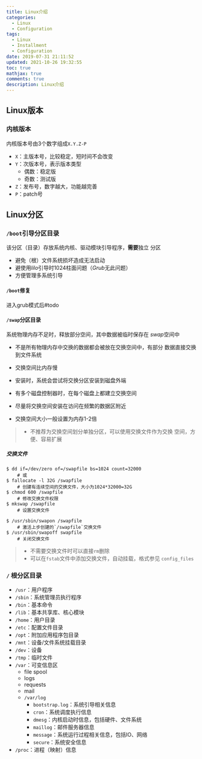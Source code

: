 ```yaml
---
title: Linux介绍
categories:
  - Linux
  - Configuration
tags:
  - Linux
  - Installment
  - Configuration
date: 2019-07-31 21:11:52
updated: 2021-10-26 19:32:55
toc: true
mathjax: true
comments: true
description: Linux介绍
---
```


##	Linux版本

###	内核版本

内核版本号由3个数字组成`X.Y.Z-P`

-	`X`：主版本号，比较稳定，短时间不会改变
-	`Y`：次版本号，表示版本类型
	-	偶数：稳定版
	-	奇数：测试版
-	`Z`：发布号，数字越大，功能越完善
-	`P`：patch号

##	Linux分区

###	`/boot`引导分区目录

该分区（目录）存放系统内核、驱动模块引导程序，**需要**独立
分区

-	避免（根）文件系统损坏造成无法启动
-	避使用*lilo*引导时1024柱面问题（*Grub*无此问题）
-	方便管理多系统引导

####	`/boot`修复

进入grub模式后#todo

####	`/swap`分区目录

系统物理内存不足时，释放部分空间，其中数据被临时保存在
*swap*空间中

-	不是所有物理内存中交换的数据都会被放在交换空间中，有部分
	数据直接交换到文件系统

-	交换空间比内存慢

-	安装时，系统会尝试将交换分区安装到磁盘外端

-	有多个磁盘控制器时，在每个磁盘上都建立交换空间

-	尽量将交换空间安装在访问在频繁的数据区附近

-	交换空间大小一般设置为内存1-2倍

> - 不推荐为交换空间划分单独分区，可以使用交换文件作为交换
	空间，方便、容易扩展

#####	交换文件

```shell
$ dd if=/dev/zero of=/swapfile bs=1024 count=32000
	# 或
$ fallocate -l 32G /swapfile
	# 创建有连续空间的交换文件，大小为1024*32000=32G
$ chmod 600 /swapfile
	# 修改交换文件权限
$ mkswap /swapfile
	# 设置交换文件

$ /usr/sbin/swapon /swapfile
	# 激活上步创建的`/swapfile`交换文件
$ /usr/sbin/swapoff swapfile
	# 关闭交换文件
```

> - 不需要交换文件时可以直接`rm`删除
> - 可以在`fstab`文件中添加交换文件，自动挂载，格式参见
	`config_files`

###	`/` 根分区目录

-	`/usr`：用户程序
-	`/sbin`：系统管理员执行程序
-	`/bin`：基本命令
-	`/lib`：基本共享库、核心模块
-	`/home`：用户目录
-	`/etc`：配置文件目录
-	`/opt`：附加应用程序包目录
-	`/mnt`：设备/文件系统挂载目录
-	`/dev`：设备
-	`/tmp`：临时文件
-	`/var`：可变信息区
	-	file spool
	-	logs
	-	requests
	-	mail
	-	`/var/log`
		-	`bootstrap.log`：系统引导相关信息
		-	`cron`：系统调度执行信息
		-	`dmesg`：内核启动时信息，包括硬件、文件系统
		-	`maillog`：邮件服务器信息
		-	`message`：系统运行过程相关信息，包括IO、网络
		-	`secure`：系统安全信息
-	`/proc`：进程（映射）信息



